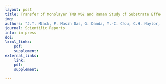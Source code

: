 ```yaml
---
layout: post
title: Transfer of Monolayer TMD WS2 and Raman Study of Substrate Effects
img:
authors: "J.T. Mlack, P. Masih Das, G. Danda, Y.-C. Chou, C.H. Naylor, Z. Lin, N. Perea-López, T. Zhang, M. Terrones, A.T.C. Johnson, and M. Drndić"
journal: Scientific Reports
info: in press
doi:
local_links:
    pdf:
    supplement:
external_links:
    link:
    pdf:
    supplement:

---
```


<!--more-->
